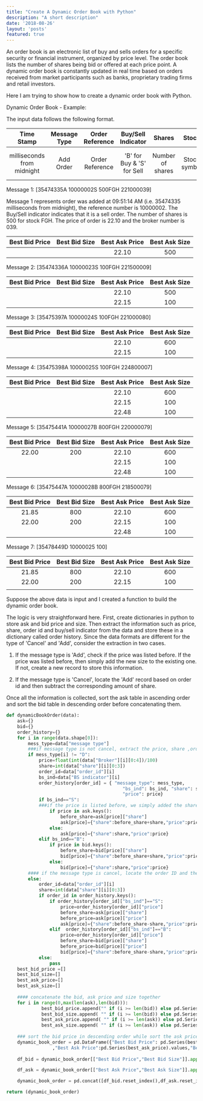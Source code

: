 ```yaml
---
title: "Create A Dynamic Order Book with Python"
description: "A short description"
date: '2018-08-26'
layout: 'posts'
featured: true
---
```


An order book is an electronic list of buy and sells orders for a specific security or financial instrument, organized by price level. The order book lists the number of shares being bid or offered at each price point. A dynamic order book is constantly updated in real time based on orders received from market participants such as banks, proprietary trading firms and retail investors.

Here I am trying to show how to create a dynamic order book with Python.

Dynamic Order Book - Example:

The input data follows the following format.

| Time Stamp  | Message Type   | Order Reference | Buy/Sell Indicator | Shares| Stock|Price|Broker|
| :---------: |:-------------:| :-----:|:-----:|:---------: |:-------------:| :-----:|:-----:|
| milliseconds from midnight| Add Order |Order Reference  |'B' for Buy & 'S' for Sell  |Number of shares |Stock symbol |Price of the order| Broker number(3 digits) |

Message 1:
[35474335A 10000002S 500FGH 221000039]
Message 1 represents order was added at 09:51:14 AM (i.e. 35474335 milliseconds from midnight), the reference number is 10000002. The Buy/Sell indicator indicates that it is a sell order. The number of shares is 500 for stock FGH. The price of order is 22.10 and the broker number is 039.
 

| Best Bid Price  | Best Bid Size   | Best Ask Price  | Best Ask Size |
| :---------: |:-------------:| :-----:|:-----:|
| |  | 22.10 | 500|


Message 2:
[35474336A 10000023S   100FGH           221500009]

| Best Bid Price  | Best Bid Size   | Best Ask Price  | Best Ask Size |
| :---------: |:-------------:| :-----:|:-----:|
| |  | 22.10 | 500|
| |  | 22.15 | 100|

Message 3:
[35475397A 10000024S   100FGH           221000080]

| Best Bid Price  | Best Bid Size   | Best Ask Price  | Best Ask Size |
| :---------: |:-------------:| :-----:|:-----:|
| |  | 22.10 | 600|
| |  | 22.15 | 100|


Message 4:
[35475398A 10000025S   100FGH           224800007]

| Best Bid Price  | Best Bid Size   | Best Ask Price  | Best Ask Size |
| :---------: |:-------------:| :-----:|:-----:|
| |  | 22.10 | 600|
| |  | 22.15 | 100|
| |  | 22.48 | 100|

Message 5:
[35475441A 10000027B   800FGH           220000079]

| Best Bid Price  | Best Bid Size   | Best Ask Price  | Best Ask Size |
| :---------: |:-------------:| :-----:|:-----:|
|22.00 |200  | 22.10 | 600|
| |  | 22.15 | 100|
| |  | 22.48 | 100|

Message 6:
[35475447A 10000028B   800FGH           218500079]

| Best Bid Price  | Best Bid Size   | Best Ask Price  | Best Ask Size |
| :---------: |:-------------:| :-----:|:-----:|
| 21.85| 800| 22.10 | 600|
|22.00 |200  | 22.15 | 100|
| |  | 22.48 | 100|

Message 7:
[35478449D 10000025   100]

| Best Bid Price  | Best Bid Size   | Best Ask Price  | Best Ask Size |
| :---------: |:-------------:| :-----:|:-----:|
| 21.85| 800| 22.10 | 600|
|22.00 |200  | 22.15 | 100|
| |  | | |

Suppose the above data is input and I created a function to build the dynamic order book.

The logic is very straightforward here. First, create dictionaries in python to store ask and bid price and size. Then extract the information such as price, share, order id and buy/sell indicator from the data and store these in a dictionary called order history. Since the data formats are different for the type of 'Cancel' and 'Add', consider the extraction in two cases.  

1) If the message type is 'Add', check if the price was listed before. If the price was listed before, then simply add the new size to the existing one. If not, create a new record to store this information. 

2) If the message type is 'Cancel', locate the 'Add' record based on order id and then subtract the corresponding amount of share.

Once all the information is collected, sort the ask table in ascending order and sort the bid table in descending order before concatenating them.

```python
def dynamicBookOrder(data):
    ask={}
    bid={}
    order_history={}
    for i in range(data.shape[0]):
        mess_type=data["message type"]
        ###if message type is not cancel, extract the price, share ,order id and buy/sell indicator
        if mess_type[i] != "D":
            price=float(int(data["Broker"][i][0:4])/100)
            share=int(data["share"][i][0:3])
            order_id=data["order_id"][i]
            bs_ind=data["BS indicator"][i]
            order_history[order_id] = { "message_type": mess_type,
                                           "bs_ind": bs_ind, "share": share, 
                                           "price": price}
            if bs_ind=="S":
            ###if the price is listed before, we simply added the share amount to it, otherwise, add a new row for the new price and amount
                if price in ask.keys():
                    before_share=ask[price]["share"]
                    ask[price]={"share":before_share+share,"price":price}
                else:
                    ask[price]={"share":share,"price":price}
            elif bs_ind=="B":
                if price in bid.keys():
                    before_share=bid[price]["share"]
                    bid[price]={"share":before_share+share,"price":price}
                else:
                    bid[price]={"share":share,"price":price}
        #### if the message type is cancel, locate the order ID and then subtract the amount for the same share.
        else:
            order_id=data["order_id"][i]
            share=int(data["share"][i][0:3])
            if order_id in order_history.keys():
                if order_history[order_id]["bs_ind"]=="S":
                    price=order_history[order_id]["price"]
                    before_share=ask[price]["share"]
                    before_price=ask[price]["price"]
                    ask[price]={"share":before_share-share,"price":price}
                elif  order_history[order_id]["bs_ind"]=="B":
                    price=order_history[order_id]["price"]
                    before_share=bid[price]["share"]
                    before_price=bid[price]["price"]
                    bid[price]={"share":before_share-share,"price":price}
            else:
                pass
    best_bid_price =[]
    best_bid_size=[]
    best_ask_price=[]
    best_ask_size=[]
    
    #### concatenate the bid, ask price and size together
    for i in range(0,max(len(ask),len(bid))):
             best_bid_price.append("" if (i >= len(bid)) else pd.Series(bid).values.tolist()[i]["price"]  )
             best_bid_size.append( "" if (i >= len(bid)) else pd.Series(bid).values.tolist()[i]["share"])
             best_ask_price.append( "" if (i >= len(ask)) else pd.Series(ask).values.tolist()[i]["price"])
             best_ask_size.append( "" if (i >= len(ask)) else pd.Series(ask).values.tolist()[i]["share"])
             
    ### sort the bid price in descending order while sort the ask price in ascending order
    dynamic_book_order = pd.DataFrame({"Best Bid Price": pd.Series(best_bid_price).values,"Best Bid Size":pd.Series(best_bid_size).values
                 ,"Best Ask Price":pd.Series(best_ask_price).values,"Best Ask Size":pd.Series(best_ask_size).values})
                 
    df_bid = dynamic_book_order[["Best Bid Price","Best Bid Size"]].apply(pd.to_numeric).sort_values("Best Bid Price",ascending=False)

    df_ask = dynamic_book_order[["Best Ask Price","Best Ask Size"]].apply(pd.to_numeric).sort_values("Best Ask Price",ascending=True)

    dynamic_book_order = pd.concat([df_bid.reset_index(),df_ask.reset_index()],axis=1).iloc[:,[1,2,4,5]]

return (dynamic_book_order)   
```


